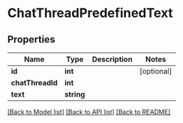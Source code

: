 # ChatThreadPredefinedText

## Properties
Name | Type | Description | Notes
------------ | ------------- | ------------- | -------------
**id** | **int** |  | [optional] 
**chatThreadId** | **int** |  | 
**text** | **string** |  | 

[[Back to Model list]](../README.md#documentation-for-models) [[Back to API list]](../README.md#documentation-for-api-endpoints) [[Back to README]](../README.md)


